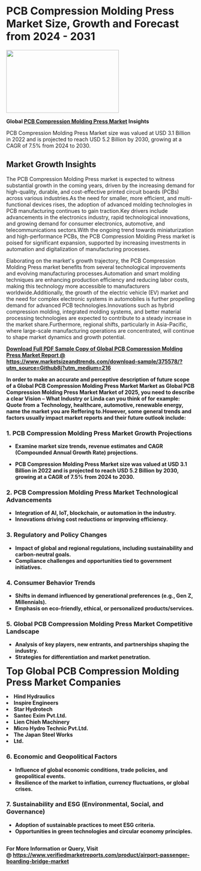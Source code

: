 <H1>PCB Compression Molding Press Market Size, Growth and Forecast from 2024 - 2031</H1><img class="aligncenter size-medium wp-image-584254" src="https://thirdeyenews.in/wp-content/uploads/2024/09/Global-Market-Research-300x168.jpeg" alt="" width="300" height="168" /><p><strong>Global&nbsp;<a href="https://www.marketsizeandtrends.com/download-sample/375578/?utm_source=Github8j?utm_medium=216">PCB Compression Molding Press Market</a> Insights</strong></p><p>PCB Compression Molding Press Market size was valued at USD 3.1 Billion in 2022 and is projected to reach USD 5.2 Billion by 2030, growing at a CAGR of 7.5% from 2024 to 2030.</p><p><h2>Market Growth Insights</h2> <p>The PCB Compression Molding Press market is expected to witness substantial growth in the coming years, driven by the increasing demand for high-quality, durable, and cost-effective printed circuit boards (PCBs) across various industries.As the need for smaller, more efficient, and multi-functional devices rises, the adoption of advanced molding technologies in PCB manufacturing continues to gain traction.Key drivers include advancements in the electronics industry, rapid technological innovations, and growing demand for consumer electronics, automotive, and telecommunications sectors.With the ongoing trend towards miniaturization and high-performance PCBs, the PCB Compression Molding Press market is poised for significant expansion, supported by increasing investments in automation and digitalization of manufacturing processes.</p> <p><strong><a href="#"></a></strong></p> <p>Elaborating on the market's growth trajectory, the PCB Compression Molding Press market benefits from several technological improvements and evolving manufacturing processes.Automation and smart molding techniques are enhancing production efficiency and reducing labor costs, making this technology more accessible to manufacturers worldwide.Additionally, the growth of the electric vehicle (EV) market and the need for complex electronic systems in automobiles is further propelling demand for advanced PCB technologies.Innovations such as hybrid compression molding, integrated molding systems, and better material processing technologies are expected to contribute to a steady increase in the market share.Furthermore, regional shifts, particularly in Asia-Pacific, where large-scale manufacturing operations are concentrated, will continue to shape market dynamics and growth potential.</p> <p><strong><a href="#"></p><p><span class=""><strong>Download Full PDF Sample Copy of Global PCB Compression Molding Press Market Report</strong> @ <a href="https://www.marketsizeandtrends.com/download-sample/375578/?utm_source=Github8j?utm_medium=216" target="_blank">https://www.marketsizeandtrends.com/download-sample/375578/?utm_source=Github8j?utm_medium=216</a></span></p><p>In order to make an accurate and perceptive description of future scope of a Global&nbsp;PCB Compression Molding Press Market Market as Global&nbsp;PCB Compression Molding Press Market Market of 2025, you need to describe a clear Vision &ndash; What Industry or Linda can you think of for example: Quote from a Technology, healthcare, automotive, renewable energy, name the market you are Reffering to.However, some general trends and factors usually impact market reports and their future outlook include:</p><h3>1.&nbsp;<strong>PCB Compression Molding Press Market Growth Projections</strong></h3><ul><li>Examine market size trends, revenue estimates and CAGR (Compounded Annual Growth Rate) projections.</li><li><p>PCB Compression Molding Press Market size was valued at USD 3.1 Billion in 2022 and is projected to reach USD 5.2 Billion by 2030, growing at a CAGR of 7.5% from 2024 to 2030.</p></li></ul><h3>2.&nbsp;<strong>PCB Compression Molding Press Market Technological Advancements</strong></h3><ul><li>Integration of AI, IoT, blockchain, or automation in the industry.</li><li>Innovations driving cost reductions or improving efficiency.</li></ul><h3>3.&nbsp;<strong>Regulatory and Policy Changes</strong></h3><ul><li>Impact of global and regional regulations, including sustainability and carbon-neutral goals.</li><li>Compliance challenges and opportunities tied to government initiatives.</li></ul><h3>4.&nbsp;<strong>Consumer Behavior Trends</strong></h3><ul><li>Shifts in demand influenced by generational preferences (e.g., Gen Z, Millennials).</li><li>Emphasis on eco-friendly, ethical, or personalized products/services.</li></ul><h3>5.&nbsp;<strong>Global PCB Compression Molding Press Market Competitive Landscape</strong></h3><ul><li>Analysis of key players, new entrants, and partnerships shaping the industry.</li><li>Strategies for differentiation and market penetration.</li></ul><p data-pm-slice="1 1 []"><span style="color: inherit; font-family: inherit; font-size: 25px;">Top Global PCB Compression Molding Press Market Companies</span></p><div class="" data-test-id=""><p><li>Hind Hydraulics</li><li> Inspire Engineers</li><li> Star Hydrotech</li><li> Santec Exim Pvt.Ltd.</li><li> Lien Chieh Machinery</li><li> Micro Hydro Technic Pvt.Ltd.</li><li> The Japan Steel Works</li><li> Ltd.</li></p></div><h3>6.&nbsp;<strong>Economic and Geopolitical Factors</strong></h3><ul><li>Influence of global economic conditions, trade policies, and geopolitical events.</li><li>Resilience of the market to inflation, currency fluctuations, or global crises.</li></ul><h3>7.&nbsp;<strong>Sustainability and ESG (Environmental, Social, and Governance)</strong></h3><ul><li>Adoption of sustainable practices to meet ESG criteria.</li><li>Opportunities in green technologies and circular economy principles.</li></ul><h2><strong style="font-size: 14px;">For More Information or Query, Visit @&nbsp;</strong><a style="background-color: #ffffff; font-size: 14px;" href="https://www.marketsizeandtrends.com/report/pcb-compression-molding-press-market/" target="_blank">https://www.verifiedmarketreports.com/product/airport-passenger-boarding-bridge-market</a></h2>